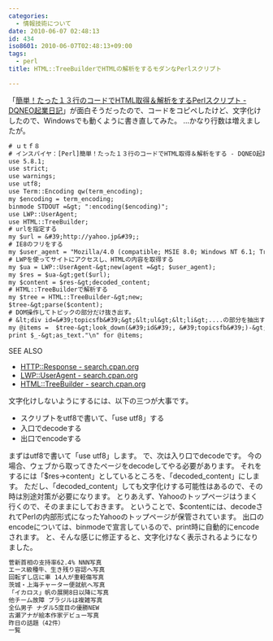 ```yaml
---
categories:
  - 情報技術について
date: 2010-06-07 02:48:13
id: 434
iso8601: 2010-06-07T02:48:13+09:00
tags:
  - perl
title: HTML::TreeBuilderでHTMLの解析をするモダンなPerlスクリプト

---
```


<p>「<a href="http://dqn.sakusakutto.jp/2010/06/perlhtml.html">簡単！たった１３行のコードでHTML取得＆解析をするPerlスクリプト - DQNEO起業日記</a>」が面白そうだったので、コードをコピペしたけど、文字化けしたので、Windowsでも動くように書き直してみた。
&#133;かなり行数は増えましたが。</p>

```default
# ｕｔｆ８
# インスパイヤ：[Perl]簡単！たった１３行のコードでHTML取得＆解析をする - DQNEO起業日記 &lt;http://dqn.sakusakutto.jp/2010/06/perlhtml.html&gt;
use 5.8.1;
use strict;
use warnings;
use utf8;
use Term::Encoding qw(term_encoding);
my $encoding = term_encoding;
binmode STDOUT =&gt; ":encoding($encoding)";
use LWP::UserAgent;
use HTML::TreeBuilder;
# urlを指定する
my $url = &#39;http://yahoo.jp&#39;;
# IE8のフリをする
my $user_agent = "Mozilla/4.0 (compatible; MSIE 8.0; Windows NT 6.1; Trident/4.0)";
# LWPを使ってサイトにアクセスし、HTMLの内容を取得する
my $ua = LWP::UserAgent-&gt;new(agent =&gt; $user_agent);
my $res = $ua-&gt;get($url);
my $content = $res-&gt;decoded_content;
# HTML::TreeBuilderで解析する
my $tree = HTML::TreeBuilder-&gt;new;
$tree-&gt;parse($content);
# DOM操作してトピックの部分だけ抜き出す。
# &lt;div id=&#39;topicsfb&#39;&gt;&lt;ul&gt;&lt;li&gt;....の部分を抽出する
my @items =  $tree-&gt;look_down(&#39;id&#39;, &#39;topicsfb&#39;)-&gt;find(&#39;li&#39;);
print $_-&gt;as_text."\n" for @items;
```

<div>
<p>SEE ALSO</p>
<ul>
<li><a href="http://search.cpan.org/dist/HTTP-Message/lib/HTTP/Response.pm">HTTP::Response - search.cpan.org</a></li>
<li><a href="http://search.cpan.org/dist/libwww-perl/lib/LWP/UserAgent.pm">LWP::UserAgent - search.cpan.org</a></li>
<li><a href="http://search.cpan.org/dist/HTML-Tree/lib/HTML/TreeBuilder.pm">HTML::TreeBuilder - search.cpan.org</a></li>
</ul>
</div>

<p>
文字化けしないようにするには、以下の三つが大事です。</p>

<ul>
<li>スクリプトをutf8で書いて、「use utf8」する</li>
<li>入口でdecodeする</li>
<li>出口でencodeする</li>
</ul>

<p>まずはutf8で書いて「use utf8」します。
で、次は入り口でdecodeです。
今の場合、ウェブから取ってきたページをdecodeしてやる必要があります。
それをするには「$res->content」としているところを、「decoded_content」にします。
ただし、「decoded_content」しても文字化けする可能性はあるので、その時は別途対策が必要になります。
とりあえず、Yahooのトップページはうまく行くので、そのままにしておきます。
ということで、$contentには、decodeされてPerlの内部形式になったYahooのトップページが保管されています。
出口のencodeについては、binmodeで宣言しているので、print時に自動的にencodeされます。
と、そんな感じに修正すると、文字化けなく表示されるようになりました。</p>

```default
菅新首相の支持率62.4% NNN写真
エース級種牛、生き残り容認へ写真
回転ずし店に車 14人が重軽傷写真
茨城・上海チャーター便就航へ写真
「イカロス」帆の展開8日以降に写真
他チーム故障 ブラジルは複雑写真
全仏男子 ナダル5度目の優勝NEW
古瀬アナが絵本作家デビュー写真
昨日の話題（42件）
一覧
```
    	
